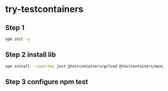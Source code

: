# try-testcontainers

## Step 1

```bash
npm init -y
```

## Step 2 install lib

```bash
npm install --save-dev jest @testcontainers/gcloud @testcontainers/mongodb @testcontainers/redis
```

## Step 3 configure npm test
